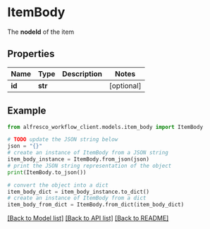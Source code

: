 # ItemBody

The **nodeId** of the item 

## Properties

Name | Type | Description | Notes
------------ | ------------- | ------------- | -------------
**id** | **str** |  | [optional] 

## Example

```python
from alfresco_workflow_client.models.item_body import ItemBody

# TODO update the JSON string below
json = "{}"
# create an instance of ItemBody from a JSON string
item_body_instance = ItemBody.from_json(json)
# print the JSON string representation of the object
print(ItemBody.to_json())

# convert the object into a dict
item_body_dict = item_body_instance.to_dict()
# create an instance of ItemBody from a dict
item_body_from_dict = ItemBody.from_dict(item_body_dict)
```
[[Back to Model list]](../README.md#documentation-for-models) [[Back to API list]](../README.md#documentation-for-api-endpoints) [[Back to README]](../README.md)


